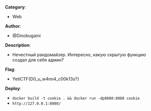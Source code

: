 __Category__: 
* Web

__Author__: 
* @Dinobugaini

__Description__: 
* Нечестный рандомайзер. Интересно, какую скрытую функцию создал для себя админ?


__Flag__:
* YetiCTF{D0_u_w4nn4_c00k13s?}

__Deploy__:
* `docker build -t cookie . && docker run -dp8080:8080 cookie`
* `http://127.0.0.1:8080/`
